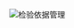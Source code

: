 ![检验依据管理](https://raw.githubusercontent.com/labsharpBeijing/LabSharpLIMS/master/Doc/Images/method.png)